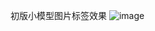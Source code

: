 初版小模型图片标签效果
![image](https://github.com/user-attachments/assets/a0d1af3d-64ce-493b-8a4f-a86badd1a4b2)
